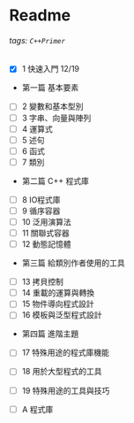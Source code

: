 # Readme
###### tags: `C++Primer`
- [x] 1 快速入門
12/19
- 第一篇 基本要素
- [ ] 2 變數和基本型別
- [ ] 3 字串、向量與陣列
- [ ] 4 運算式
- [ ] 5 述句
- [ ] 6 函式
- [ ] 7 類別
- 第二篇 C++ 程式庫
- [ ] 8 IO程式庫
- [ ] 9 循序容器
- [ ] 10 泛用演算法
- [ ] 11 關聯式容器
- [ ] 12 動態記憶體
- 第三篇 給類別作者使用的工具
- [ ] 13 拷貝控制
- [ ] 14 重載的運算與轉換
- [ ] 15 物件導向程式設計
- [ ] 16 模板與泛型程式設計
- 第四篇 進階主題
- [ ] 17 特殊用途的程式庫機能
- [ ] 18 用於大型程式的工具
- [ ] 19 特殊用途的工具與技巧
- [ ] A 程式庫


